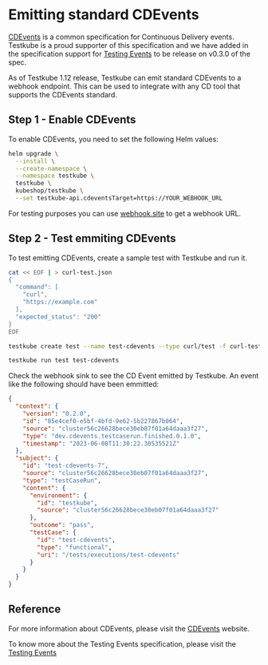 # Emitting standard CDEvents

[CDEvents](https://cdevents.dev/) is a common specification for Continuous Delivery events. Testkube is a proud supporter of this specification and we have added in the specification support for [Testing Events](https://github.com/cdevents/spec/blob/main/testing-events.md) to be release on v0.3.0 of the spec.

As of Testkube 1.12 release, Testkube can emit standard CDEvents to a webhook endpoint. This can be used to integrate with any CD tool that supports the CDEvents standard.

## Step 1 - Enable CDEvents

To enable CDEvents, you need to set the following Helm
values:

```sh
helm upgrade \
  --install \
  --create-namespace \
  --namespace testkube \
  testkube \
  kubeshop/testkube \
  --set testkube-api.cdeventsTarget=https://YOUR_WEBHOOK_URL
```

For testing purposes you can use [webhook.site](https://webhook.site/) to get a webhook URL.

## Step 2 - Test emmiting CDEvents

To test emitting CDEvents, create a sample test with Testkube and run it.

```sh
cat << EOF | > curl-test.json
{
  "command": [
    "curl",
    "https://example.com"
  ],
  "expected_status": "200"
}
EOF

testkube create test --name test-cdevents --type curl/test -f curl-test.json

testkube run test test-cdevents
```

Check the webhook sink to see the CD Event emitted by Testkube. An event like the following should have been emmitted: 

```json 
{
  "context": {
    "version": "0.2.0",
    "id": "85e4cef0-e5bf-4bfd-9e62-5b227867b064",
    "source": "cluster56c26628bece30eb07f01a64daaa3f27",
    "type": "dev.cdevents.testcaserun.finished.0.1.0",
    "timestamp": "2023-06-08T11:30:22.30535521Z"
  },
  "subject": {
    "id": "test-cdevents-7",
    "source": "cluster56c26628bece30eb07f01a64daaa3f27",
    "type": "testCaseRun",
    "content": {
      "environment": {
        "id": "testkube",
        "source": "cluster56c26628bece30eb07f01a64daaa3f27"
      },
      "outcome": "pass",
      "testCase": {
        "id": "test-cdevents",
        "type": "functional",
        "uri": "/tests/executions/test-cdevents"
      }
    }
  }
}
```

## Reference

For more information about CDEvents, please visit the [CDEvents](https://cdevents.dev/) website.

To know more about the Testing Events specification, please visit the [Testing Events](https://github.com/cdevents/spec/blob/main/testing-events.md)


